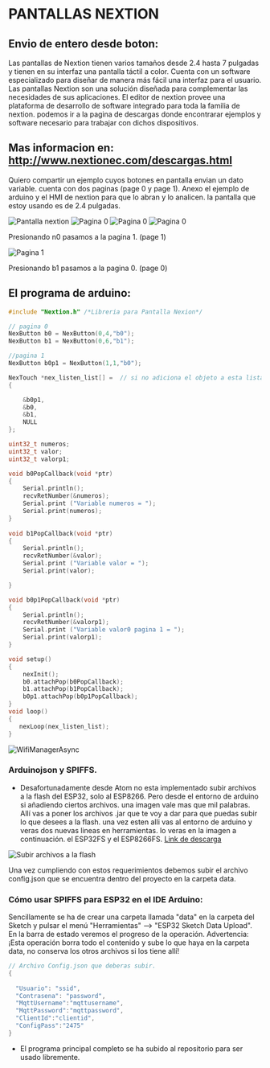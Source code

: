 # PANTALLAS NEXTION

## Envio de entero desde boton:
Las pantallas de Nextion tienen varios tamaños desde 2.4 hasta 7 pulgadas y tienen en su interfaz una pantalla táctil a color.
Cuenta con un software especializado para diseñar de manera más fácil una interfaz  para el usuario.
Las pantallas Nextion son una solución diseñada para complementar las necesidades de sus aplicaciones.
El editor de nextion provee una plataforma de desarrollo de software integrado para toda la familia de nextion.
podemos ir a la pagina de descargas donde encontrarar ejemplos y software necesario para trabajar con dichos dispositivos. 
## Mas informacion en: http://www.nextionec.com/descargas.html

Quiero compartir un ejemplo cuyos botones en pantalla envian un dato variable. cuenta con dos paginas (page 0 y page 1). Anexo el ejemplo de arduino y el HMI de nextion para que lo abran y lo analicen. la pantalla que estoy usando es de 2.4 pulgadas.

![Pantalla nextion](https://github.com/uagaviria/Pantallas-Nextion/blob/master/Imagenes/inicio.png) 
![Pagina 0](https://github.com/uagaviria/Pantallas-Nextion/blob/master/Imagenes/prog1.png) 
![Pagina 0](https://github.com/uagaviria/Pantallas-Nextion/blob/master/Imagenes/prog2.png)
![Pagina 0](https://github.com/uagaviria/Pantallas-Nextion/blob/master/Imagenes/prog3.png)

Presionando n0 pasamos a la pagina 1. (page 1)

![Pagina 1](https://github.com/uagaviria/Pantallas-Nextion/blob/master/Imagenes/prog4.png)

Presionando b1 pasamos a la pagina 0. (page 0)



## El programa de arduino:

```cpp
#include "Nextion.h" /*Libreria para Pantalla Nexion*/

// pagina 0
NexButton b0 = NexButton(0,4,"b0");
NexButton b1 = NexButton(0,6,"b1");

//pagina 1
NexButton b0p1 = NexButton(1,1,"b0");

NexTouch *nex_listen_list[] =  // si no adiciona el objeto a esta lista no recibe datos el arduino.
{

    &b0p1,
    &b0,
    &b1,
    NULL
};

uint32_t numeros;
uint32_t valor;
uint32_t valorp1;

void b0PopCallback(void *ptr)
{ 
    Serial.println();
    recvRetNumber(&numeros);
    Serial.print ("Variable numeros = ");
    Serial.print(numeros);
}
   
void b1PopCallback(void *ptr)
{ 
    Serial.println();
    recvRetNumber(&valor);
    Serial.print ("Variable valor = ");
    Serial.print(valor);

}

void b0p1PopCallback(void *ptr)
{ 
    Serial.println();
    recvRetNumber(&valorp1);
    Serial.print ("Variable valor0 pagina 1 = ");
    Serial.print(valorp1);
}

void setup()
{
    nexInit();
    b0.attachPop(b0PopCallback);
    b1.attachPop(b1PopCallback);
    b0p1.attachPop(b0p1PopCallback);
}
void loop()
{
   nexLoop(nex_listen_list);
}       

```


![WifiManagerAsync ](https://github.com/uagaviria/ESP32_WEBSERVER/blob/master/imagenes/wifimanager.png)

### Arduinojson y SPIFFS.
- Desafortunadamente desde Atom no esta implementado subir archivos a la flash del ESP32, solo al  ESP8266. Pero desde el entorno de arduino si añadiendo ciertos archivos.
una imagen vale mas que mil palabras. Allí vas a poner los archivos .jar que te voy a dar para que puedas subir lo que desees a la flash.
una vez esten alli vas al entorno de arduino y veras dos nuevas lineas en herramientas. lo veras en la imagen a continuación.
el ESP32FS y el ESP8266FS.
[Link de descarga ](https://github.com/uagaviria/ESP32_WEBSERVER/tree/master/SPIFFS_UPLOAD)


![Subir archivos a la flash](https://raw.githubusercontent.com/uagaviria/ESP32_WEBSERVER/master/imagenes/spiffs.png)

Una vez cumpliendo con estos requerimientos debemos subir el archivo config.json que se encuentra dentro del proyecto en la carpeta data.

### Cómo usar SPIFFS para ESP32 en el IDE Arduino:
Sencillamente se ha de crear una carpeta llamada "data" en la carpeta del Sketch y pulsar el menú "Herramientas" --> "ESP32 Sketch Data Upload". En la barra de estado veremos el progreso de la operación.
Advertencia: ¡Esta operación borra todo el contenido y sube lo que haya en la carpeta data, no conserva los otros archivos si los tiene allí!

```cpp
// Archivo Config.json que deberas subir.
{
  
  "Usuario": "ssid",
  "Contrasena": "password",
  "MqttUsername":"mqttusername",
  "MqttPassword":"mqttpassword",
  "ClientId":"clientid",
  "ConfigPass":"2475"
}  

```

- El programa principal completo se ha subido al repositorio para ser usado libremente.
